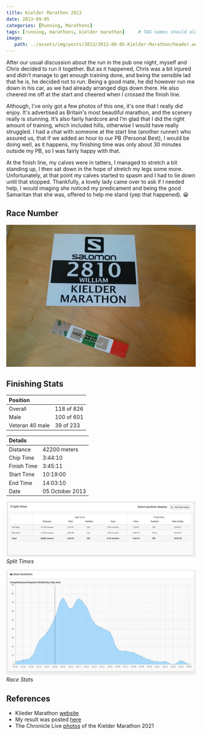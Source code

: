 ```yaml
---
title: Kielder Marathon 2013
date: 2013-09-05
categories: [Running, Marathons]
tags: [running, marathons, kielder marathon]     # TAG names should always be lowercase
image:
   path: ../assets/img/posts/2013/2013-08-05-Kielder-Marathon/header.webp
---
```


After our usual discussion about the run in the pub one night, myself and Chris decided to run it together. But as it happened, Chris was a bit injured and didn’t manage to get enough training done, and being the sensible lad that he is, he decided not to run. Being a good mate, he did however run me down in his car, as we had already arranged digs down there. He also cheered me off at the start and cheered when I crossed the finish line.

Although, I've only got a few photos of this one, it's one that I really did enjoy. It's advertised as Britain's most beautiful marathon, and the scenery really is stunning. It’s also fairly hardcore and I’m glad that I did the right amount of training, which included hills, otherwise I would have really  struggled. I  had a chat with someone at the start line (another runner) who assured us, that if we added an hour to our PB (Personal Best), I would be doing well, as it happens, my finishing time was only about 30 minutes outside my PB, so I was fairly happy with that.

At the finish line, my calves were in tatters, I managed to stretch a bit standing up, I then sat down in the hope of stretch my legs some more. Unfortunately, at that point my calves started to spasm and I had to lie down until that stopped. Thankfully, a lovely lady came over to ask if I needed help, I would imaging she noticed my predicament and being the good Samaritan that she was, offered to help me stand (yep that happened). 😀

## Race Number

![Race Number](../assets/img/posts/2013/2013-08-05-Kielder-Marathon/Race_Number.webp)

## Finishing Stats

| Position        |             |
| :-------------- | :---------- |
| Overall         | 118 of 826  |
| Male            | 100 of 601  |
| Veteran 40 male | 39 of 233   |

| Details         |                  |
| :-------------- | :--------------- |
| Distance        | 42200 meters     |
| Chip Time       | 3:44:10          |
| Finish Time     | 3:45:11          |
| Start Time      | 10:19:00         |
| End Time        | 14:03:10         |
| Date            | 05 October 2013  |

![Split Times ](../assets/img/posts/2013/2013-08-05-Kielder-Marathon/Results2.webp)
_Split Times_

![Race Stats](../assets/img/posts/2013/2013-08-05-Kielder-Marathon/Results3.webp)
_Race Stats_

## References

* Kileder Marathon [website](https://kieldermarathon.com/)
* My result was posted [here](https://resultsbase.net/event/1443/results/747676)
* The Chronicle Live [photos](https://www.chroniclelive.co.uk/news/north-east-news/gallery/kielder-marathon-2021-photos-northumberland-21749539) of the Kielder Marathon 2021
